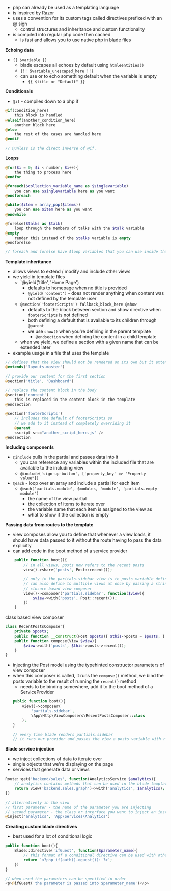 - php can already be used as a templating language
 - is inspired by Razor
 - uses a convention for its custom tags called directives prefixed with an @ sign
	 - control structures and inheritance and custom functionality
 - is compiled into regular php code then cached
	 - is fast and allows you to use native php in blade files

**Echoing data**
 - `{{ $variable }}`
	 - blade escapes all echoes by default using `htmleentities()`
	 - `{!! $variable_unescaped_here !!}`
	 - can use or to echo something default when the variable is empty
		 - `{{ $title or "Default" }}`

**Conditionals**
 - `@if` - compiles down to a php if
```php
@if(condition_here)
	this block is handled
@elseif(another_condition_here)
	another block here
@else
	the rest of the cases are handled here
@endif

// @unless is the direct inverse of @if. 
```

**Loops**
```php
@for($i = 0; $i < number; $i++){
	the thing to process here
@endfor

@foreach($collection_variable_name as $singlevariable)
	you can use $singlevariable here as you want
@endforeach

@while($item = array_pop($items))
	you can use $item here as you want
@endwhile

@forelse($talks as $talk)
	loop through the members of talks with the $talk variable
@empty
	render this instead of the $talks variable is empty
@endforelse

// foreach and forelse have $loop variables that you can use inside that contains info regarding the current iteration of the loop
```

**Template inheritance**
 - allows views to extend / modify and include other views
 - we yield in template files
	 - `@yield('title', 'Home Page')
		 - defaults to homepage when no title is provided 
		 - `@yield('content')` - does not render anything when content was not defined by the template user
	 - ``@section('footerScripts') fallback_block_here @show``
		 - defaults to the block between section and show directive when `footerScripts` is not defined
		 - both defining a default that is available to its children through `@parent`
		 - we use `show()` when you're defining in the parent template
			 - `@endsection` when defining the content in a child template
	 - when we yield, we define a section with a given name that can be extended later
 - example usage in a file that uses the template
```php
// defines that the view should not be rendered on its own but it extends another view. it lives in resources/views/layouts/master.blade.php
@extends('layouts.master')

// provide our content for the first section
@section('title', "Dashboard")

// replace the content block in the body
@section('content')
	this is replaced in the content block in the template
@endsection

@section('footerScripts')
	// includes the default of footerScripts so
	// we add to it instead of completely overriding it
	@parent
	<script src="another_script_here.js" />
@endsection
```

**Including components**
 - `@include` pulls in the partial and passes data into it
	 - you can reference any variables within the included file that are available to the including view
	 - `@include('sign-up-button', ['property_key' => "Property value"])`
- `@each` - loop over an array and include a partial for each item
	- `@each('partials.module', $modules, 'module', 'partials.empty-module')`
		- the name of the view partial
		- the collection of items to iterate over
		- the variable name that each item is assigned to the view as
		- what to show if the collection is empty

**Passing data from routes to the template**
 - view composes allow you to define that whenever a view loads, it should have data passed to it without the route having to pass the data explicitly
 - can add code in the boot method of a service provider
```php
	public function boot(){
		// in all views, posts now refers to the recent posts
		view()->share('posts', Post::recent());

		// only in the paritals.sidebar view is te posts variable defined to the recent posts
		// can also define to multiple views at once by passing a string array to the first parameter instead of a string, or use globbing
		// closure based view composer
		view()->composer('partials.sidebar', function($view){
			$view->with('posts', Post::recent());
		})
	}
```

class based view composer
```php
class RecentPostsComposer{
	private $posts;
	public function __construct(Post $posts){ $this->posts = $posts; }
	public function compose(View $view){
		$view->with('posts', $this->posts->recent());
	}
}
```
 - injecting the Post model using the typehinted constructor parameters of view composer
 - when this composer is called, it runs the `compose()` method, we bind the posts variable to the result of running the `recent()` method
	 - needs to be binding somewhere, add it to the boot method of a ServiceProvider
	```php
	public function boot(){
		view()->composer(
			'partials.sidebar', 
			\App\Http\ViewComposers\RecentPostsComposer::class
		);
	}

	// every time blade renders partials.sidebar
	// it runs our provider and passes the view a posts variable with recent posts
	```

**Blade service injection**
 - we inject collections of data to iterate over
 - single objects that we're displaying on the page
 - services that generate data or views
```php
Route::get('backend/sales', function(AnalyticsService $analytics){
	// analytics contains methods that can be used in the blade template when rendering
	return view('backend.sales.graph')->with('analytics', $analytics);
})

// alternatively in the view
// first parameter - the name of the parameter you are injecting
// second parameter - the class or interface you want to inject an instance of
@inject('analytics', 'App\Services\Analytics')
```

**Creating custom blade directives**
 - best used for a lot of conditional logic
```php
public function boot(){
	Blade::directive('ifGuest', function($parameter_name){
		// this format of a conditional directive can be used with other conditional directives like else and endif
		return `<?php if(auth()->guest()): ?>`;
	})
}

// when used the parameters can be specified in order
<p>@ifGuest('the parameter is passed into $parameter_name')</p>
```